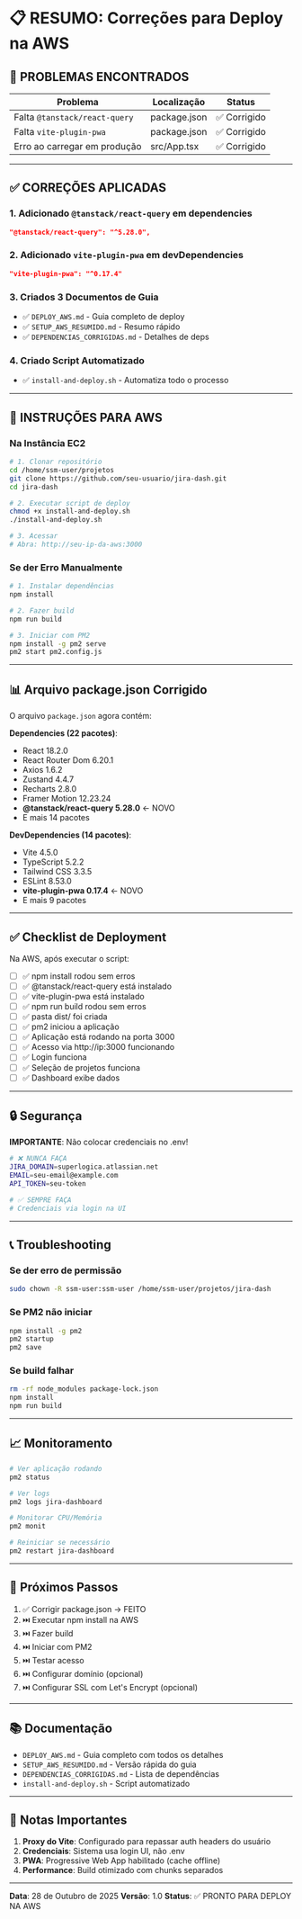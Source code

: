 # 📋 RESUMO: Correções para Deploy na AWS

## 🔴 PROBLEMAS ENCONTRADOS

| Problema | Localização | Status |
|----------|-------------|--------|
| Falta `@tanstack/react-query` | package.json | ✅ Corrigido |
| Falta `vite-plugin-pwa` | package.json | ✅ Corrigido |
| Erro ao carregar em produção | src/App.tsx | ✅ Corrigido |

---

## ✅ CORREÇÕES APLICADAS

### 1. Adicionado `@tanstack/react-query` em dependencies
```json
"@tanstack/react-query": "^5.28.0",
```

### 2. Adicionado `vite-plugin-pwa` em devDependencies
```json
"vite-plugin-pwa": "^0.17.4"
```

### 3. Criados 3 Documentos de Guia
- ✅ `DEPLOY_AWS.md` - Guia completo de deploy
- ✅ `SETUP_AWS_RESUMIDO.md` - Resumo rápido
- ✅ `DEPENDENCIAS_CORRIGIDAS.md` - Detalhes de deps

### 4. Criado Script Automatizado
- ✅ `install-and-deploy.sh` - Automatiza todo o processo

---

## 🚀 INSTRUÇÕES PARA AWS

### Na Instância EC2

```bash
# 1. Clonar repositório
cd /home/ssm-user/projetos
git clone https://github.com/seu-usuario/jira-dash.git
cd jira-dash

# 2. Executar script de deploy
chmod +x install-and-deploy.sh
./install-and-deploy.sh

# 3. Acessar
# Abra: http://seu-ip-da-aws:3000
```

### Se der Erro Manualmente

```bash
# 1. Instalar dependências
npm install

# 2. Fazer build
npm run build

# 3. Iniciar com PM2
npm install -g pm2 serve
pm2 start pm2.config.js
```

---

## 📊 Arquivo package.json Corrigido

O arquivo `package.json` agora contém:

**Dependencies (22 pacotes)**:
- React 18.2.0
- React Router Dom 6.20.1
- Axios 1.6.2
- Zustand 4.4.7
- Recharts 2.8.0
- Framer Motion 12.23.24
- **@tanstack/react-query 5.28.0** ← NOVO
- E mais 14 pacotes

**DevDependencies (14 pacotes)**:
- Vite 4.5.0
- TypeScript 5.2.2
- Tailwind CSS 3.3.5
- ESLint 8.53.0
- **vite-plugin-pwa 0.17.4** ← NOVO
- E mais 9 pacotes

---

## ✅ Checklist de Deployment

Na AWS, após executar o script:

- [ ] ✅ npm install rodou sem erros
- [ ] ✅ @tanstack/react-query está instalado
- [ ] ✅ vite-plugin-pwa está instalado
- [ ] ✅ npm run build rodou sem erros
- [ ] ✅ pasta dist/ foi criada
- [ ] ✅ pm2 iniciou a aplicação
- [ ] ✅ Aplicação está rodando na porta 3000
- [ ] ✅ Acesso via http://ip:3000 funcionando
- [ ] ✅ Login funciona
- [ ] ✅ Seleção de projetos funciona
- [ ] ✅ Dashboard exibe dados

---

## 🔒 Segurança

**IMPORTANTE**: Não colocar credenciais no .env!

```bash
# ❌ NUNCA FAÇA
JIRA_DOMAIN=superlogica.atlassian.net
EMAIL=seu-email@example.com
API_TOKEN=seu-token

# ✅ SEMPRE FAÇA
# Credenciais via login na UI
```

---

## 📞 Troubleshooting

### Se der erro de permissão
```bash
sudo chown -R ssm-user:ssm-user /home/ssm-user/projetos/jira-dash
```

### Se PM2 não iniciar
```bash
npm install -g pm2
pm2 startup
pm2 save
```

### Se build falhar
```bash
rm -rf node_modules package-lock.json
npm install
npm run build
```

---

## 📈 Monitoramento

```bash
# Ver aplicação rodando
pm2 status

# Ver logs
pm2 logs jira-dashboard

# Monitorar CPU/Memória
pm2 monit

# Reiniciar se necessário
pm2 restart jira-dashboard
```

---

## 🎯 Próximos Passos

1. ✅ Corrigir package.json → FEITO
2. ⏭️ Executar npm install na AWS
3. ⏭️ Fazer build
4. ⏭️ Iniciar com PM2
5. ⏭️ Testar acesso
6. ⏭️ Configurar domínio (opcional)
7. ⏭️ Configurar SSL com Let's Encrypt (opcional)

---

## 📚 Documentação

- `DEPLOY_AWS.md` - Guia completo com todos os detalhes
- `SETUP_AWS_RESUMIDO.md` - Versão rápida do guia
- `DEPENDENCIAS_CORRIGIDAS.md` - Lista de dependências
- `install-and-deploy.sh` - Script automatizado

---

## 📝 Notas Importantes

1. **Proxy do Vite**: Configurado para repassar auth headers do usuário
2. **Credenciais**: Sistema usa login UI, não .env
3. **PWA**: Progressive Web App habilitado (cache offline)
4. **Performance**: Build otimizado com chunks separados

---

**Data**: 28 de Outubro de 2025
**Versão**: 1.0
**Status**: ✅ PRONTO PARA DEPLOY NA AWS
